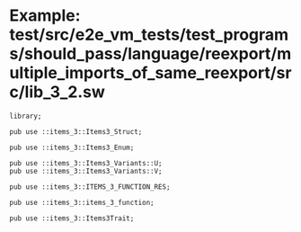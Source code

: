 # Example: test/src/e2e_vm_tests/test_programs/should_pass/language/reexport/multiple_imports_of_same_reexport/src/lib_3_2.sw

```sway
library;

pub use ::items_3::Items3_Struct;

pub use ::items_3::Items3_Enum;

pub use ::items_3::Items3_Variants::U;
pub use ::items_3::Items3_Variants::V;

pub use ::items_3::ITEMS_3_FUNCTION_RES;

pub use ::items_3::items_3_function;

pub use ::items_3::Items3Trait;

```
